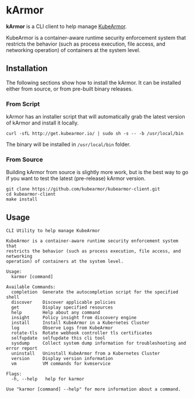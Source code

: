 # kArmor

**kArmor** is a CLI client to help manage [KubeArmor](github.com/kubearmor/KubeArmor).

KubeArmor is a container-aware runtime security enforcement system that
restricts the behavior (such as process execution, file access, and networking
operation) of containers at the system level.

## Installation

The following sections show how to install the kArmor. It can be installed either from source, or from pre-built binary releases.

### From Script

kArmor has an installer script that will automatically grab the latest version of kArmor and install it locally.

```
curl -sfL http://get.kubearmor.io/ | sudo sh -s -- -b /usr/local/bin
```

The binary will be installed in `/usr/local/bin` folder.

### From Source 

Building kArmor from source is slightly more work, but is the best way to go if you want to test the latest (pre-release) kArmor version.

```
git clone https://github.com/kubearmor/kubearmor-client.git
cd kubearmor-client
make install
```

## Usage

```
CLI Utility to help manage KubeArmor

KubeArmor is a container-aware runtime security enforcement system that
restricts the behavior (such as process execution, file access, and networking
operation) of containers at the system level.

Usage:
  karmor [command]

Available Commands:
  completion  Generate the autocompletion script for the specified shell
  discover    Discover applicable policies
  get         Display specified resources
  help        Help about any command
  insight     Policy insight from discovery engine
  install     Install KubeArmor in a Kubernetes Cluster
  log         Observe Logs from KubeArmor
  rotate-tls  Rotate webhook controller tls certificates
  selfupdate  selfupdate this cli tool
  sysdump     Collect system dump information for troubleshooting and error report
  uninstall   Uninstall KubeArmor from a Kubernetes Cluster
  version     Display version information
  vm          VM commands for kvmservice

Flags:
  -h, --help   help for karmor

Use "karmor [command] --help" for more information about a command.
```
